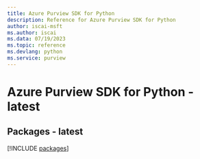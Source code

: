 ```yaml
---
title: Azure Purview SDK for Python
description: Reference for Azure Purview SDK for Python
author: iscai-msft
ms.author: iscai
ms.data: 07/19/2023
ms.topic: reference
ms.devlang: python
ms.service: purview
---
```

# Azure Purview SDK for Python - latest
## Packages - latest
[!INCLUDE [packages](purview-index.md)]